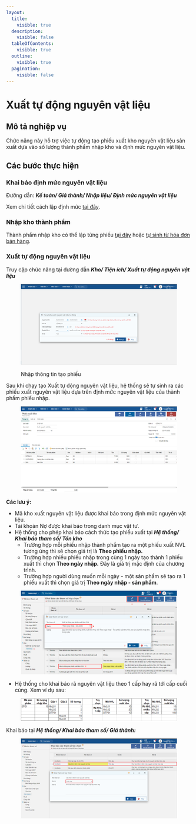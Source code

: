 ```yaml
---
layout:
  title:
    visible: true
  description:
    visible: false
  tableOfContents:
    visible: true
  outline:
    visible: true
  pagination:
    visible: false
---
```


# Xuất tự động nguyên vật liệu

## Mô tả nghiệp vụ

Chức năng này hỗ trợ việc tự động tạo phiếu xuất kho nguyên vật liệu sản xuất dựa vào số lượng thành phẩm nhập kho và định mức nguyên vật liệu.

## Các bước thực hiện

### Khai báo định mức nguyên vật liệu

Đường dẫn: _**Kế toán/ Giá thành/ Nhập liệu/ Định mức nguyên vật liệu**_

Xem chi tiết cách lập định mức [tại đây](../../gia-thanh/khai-bao-dinh-muc-nguyen-vat-lieu.md).

### Nhập kho thành phẩm

Thành phẩm nhập kho có thể lập từng phiếu [tại đây](../nhap-kho/nhap-kho.md) hoặc [tự sinh từ hóa đơn bán hàng](nhap-tu-dong-thanh-pham-tu-hoa-don.md).

### Xuất tự động nguyên vật liệu

Truy cập chức năng tại đường dẫn _**Kho/ Tiện ích/ Xuất tự động nguyên vật liệu**_

<figure><img src="../../.gitbook/assets/image (103).png" alt=""><figcaption><p>Nhập thông tin tạo phiếu</p></figcaption></figure>

Sau khi chạy tạo Xuất tự động nguyên vật liệu, hệ thống sẽ tự sinh ra các phiếu xuất nguyên vật liệu dựa trên định mức nguyên vật liệu của thành phẩm phiếu nhập.

<figure><img src="../../.gitbook/assets/image (51).png" alt=""><figcaption></figcaption></figure>

**Các lưu ý:**

* Mã kho xuất nguyên vật liệu được khai báo trong định mức nguyên vật liệu.
* Tài khoản Nợ được khai báo trong danh mục vật tư.
* Hệ thống cho phép khai báo cách thức tạo phiếu xuất tại _**Hệ thống/ Khai báo tham số/ Tồn kho**_
  * Trường hợp mỗi phiếu nhập thành phẩm tạo ra một phiếu xuất NVL tương ứng thì sẽ chọn giá trị là **Theo phiếu nhập.**&#x20;
  * Trường hợp nhiều phiếu nhập trong cùng 1 ngày tạo thành 1 phiếu xuất thì chọn **Theo ngày nhập.** Đây là giá trị mặc định của chương trình.
  * Trường hợp người dùng muốn mỗi ngày - một sản phẩm sẽ tạo ra 1 phiếu xuất thì chọn giá trị **Theo ngày nhập - sản phẩm**.

<figure><img src="../../.gitbook/assets/image (61).png" alt=""><figcaption></figcaption></figure>

* Hệ thống cho khai báo rã nguyên vật liệu theo 1 cấp hay rã tới cấp cuối cùng. Xem ví dụ sau:

<figure><img src="../../.gitbook/assets/image (146).png" alt=""><figcaption></figcaption></figure>

Khai báo tại _**Hệ thống/ Khai báo tham số/ Giá thành:**_

<figure><img src="../../.gitbook/assets/image (1) (2).png" alt=""><figcaption></figcaption></figure>
